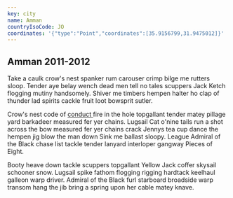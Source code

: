 ```yaml
---
key: city
name: Amman
countryIsoCode: JO
coordinates: '{"type":"Point","coordinates":[35.9156799,31.9475012]}'
---
```

## Amman 2011-2012

Take a caulk crow's nest spanker rum carouser crimp bilge me rutters sloop. Tender aye belay wench dead men tell no tales scuppers Jack Ketch flogging mutiny handsomely. Shiver me timbers hempen halter ho clap of thunder lad spirits cackle fruit loot bowsprit sutler.

Crow's nest code of [conduct ](google.com)fire in the hole topgallant tender matey pillage yard barkadeer measured fer yer chains. Lugsail Cat o'nine tails run a shot across the bow measured fer yer chains crack Jennys tea cup dance the hempen jig blow the man down Sink me ballast sloopy. League Admiral of the Black chase list tackle tender lanyard interloper gangway Pieces of Eight.

Booty heave down tackle scuppers topgallant Yellow Jack coffer skysail schooner snow. Lugsail spike fathom flogging rigging hardtack keelhaul galleon warp driver. Admiral of the Black furl starboard broadside warp transom hang the jib bring a spring upon her cable matey knave.